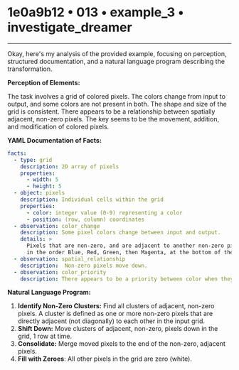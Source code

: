 # 1e0a9b12 • 013 • example_3 • investigate_dreamer

---
Okay, here's my analysis of the provided example, focusing on perception, structured documentation, and a natural language program describing the transformation.

**Perception of Elements:**

The task involves a grid of colored pixels.  The colors change from input to output, and some colors are not present in both. The shape and size of the grid is consistent. There appears to be a relationship between spatially adjacent, non-zero pixels. The key seems to be the movement, addition, and modification of colored pixels.

**YAML Documentation of Facts:**



```yaml
facts:
  - type: grid
    description: 2D array of pixels
    properties:
      - width: 5
      - height: 5
  - object: pixels
    description: Individual cells within the grid
    properties:
      - color: integer value (0-9) representing a color
      - position: (row, column) coordinates
  - observation: color_change
    description: Some pixel colors change between input and output.
    details: >
      Pixels that are non-zero, and are adjacent to another non-zero pixel seem to be "shifted" or have their color combined with adjacent non-zero pixels
      in the order Blue, Red, Green, then Magenta, at the bottom of the grid.
  - observation: spatial_relationship
    description:  Non-zero pixels move down.
  - observation: color_priority
    description: There appears to be a priority between color when they combine in the output, Blue > Red > Green > Magenta.
```



**Natural Language Program:**

1.  **Identify Non-Zero Clusters:** Find all clusters of adjacent, non-zero pixels. A cluster is defined as one or more non-zero pixels that are directly adjacent (not diagonally) to each other in the input grid.
2. **Shift Down:** Move clusters of adjacent, non-zero, pixels down in the grid, 1 row at time.
3. **Consolidate:** Merge moved pixels to the end of the non-zero, adjacent pixels.
4. **Fill with Zeroes**: All other pixels in the grid are zero (white).


